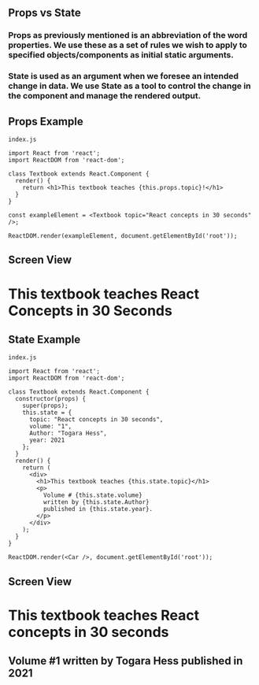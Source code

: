 ## Props vs State

### Props as previously mentioned is an abbreviation of the word properties. We use these as a set of rules we wish to apply to specified objects/components as initial static arguments. 

### State is used as an argument when we foresee an intended change in data. We use State as a tool to control the change in the component and manage the rendered output. 

## Props Example

```
index.js
```

```
import React from 'react';
import ReactDOM from 'react-dom';

class Textbook extends React.Component {
  render() {
    return <h1>This textbook teaches {this.props.topic}!</h1>
  }
}

const exampleElement = <Textbook topic="React concepts in 30 seconds" />;

ReactDOM.render(exampleElement, document.getElementById('root'));
```

## Screen View

# This textbook teaches React Concepts in 30 Seconds

## State Example

```
index.js
```

```
import React from 'react';
import ReactDOM from 'react-dom';

class Textbook extends React.Component {
  constructor(props) {
    super(props);
    this.state = {
      topic: "React concepts in 30 seconds",
      volume: "1",
      Author: "Togara Hess",
      year: 2021
    };
  }
  render() {
    return (
      <div>
        <h1>This textbook teaches {this.state.topic}</h1>
        <p>
          Volume # {this.state.volume}
          written by {this.state.Author}
          published in {this.state.year}.
        </p>
      </div>
    );
  }
}

ReactDOM.render(<Car />, document.getElementById('root'));
```

## Screen View

# This textbook teaches React concepts in 30 seconds

## Volume #1 written by Togara Hess published in 2021

